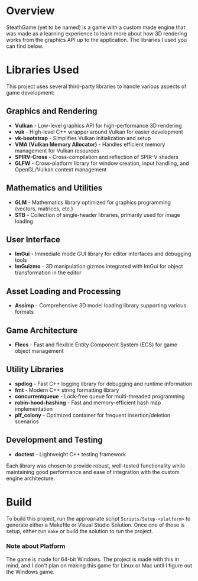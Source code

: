 # Overview

SteathGame (yet to be named) is a game with a custom made engine that was made as a learning experience to learn more about how 3D rendering works from the graphics API up to the application. The libraries I used you can find below.

# Libraries Used

This project uses several third-party libraries to handle various aspects of game development:

## Graphics and Rendering
- **Vulkan** - Low-level graphics API for high-performance 3D rendering
- **vuk** - High-level C++ wrapper around Vulkan for easier development
- **vk-bootstrap** - Simplifies Vulkan initialization and setup
- **VMA (Vulkan Memory Allocator)** - Handles efficient memory management for Vulkan resources
- **SPIRV-Cross** - Cross-compilation and reflection of SPIR-V shaders
- **GLFW** - Cross-platform library for window creation, input handling, and OpenGL/Vulkan context management

## Mathematics and Utilities
- **GLM** - Mathematics library optimized for graphics programming (vectors, matrices, etc.)
- **STB** - Collection of single-header libraries, primarily used for image loading

## User Interface
- **ImGui** - Immediate mode GUI library for editor interfaces and debugging tools
- **ImGuizmo** - 3D manipulation gizmos integrated with ImGui for object transformation in the editor

## Asset Loading and Processing
- **Assimp** - Comprehensive 3D model loading library supporting various formats

## Game Architecture
- **Flecs** - Fast and flexible Entity Component System (ECS) for game object management

## Utility Libraries
- **spdlog** - Fast C++ logging library for debugging and runtime information
- **fmt** - Modern C++ string formatting library
- **concurrentqueue** - Lock-free queue for multi-threaded programming
- **robin-hood-hashing** - Fast and memory-efficient hash map implementation
- **plf_colony** - Optimized container for frequent insertion/deletion scenarios

## Development and Testing
- **doctest** - Lightweight C++ testing framework

Each library was chosen to provide robust, well-tested functionality while maintaining good performance and ease of integration with the custom engine architecture.

# Build

To build this project, run the appropriate script `Scripts/Setup-<platform>` to generate either a Makefile or Visual Studio Solution. Once one of those is setup, either run `make` or build the solution to run the project.

### Note about Platform
The game is made for 64-bit Windows. The project is made with this in mind, and I don't plan on making this game for Linux or Mac until I figure out the Windows game.